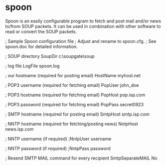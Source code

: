 # spoon
Spoon is an easily configurable program to fetch and post mail
and/or news to/from SOUP packets. It can be used in combination
with other software to read or convert the SOUP packets.


; Sample Spoon configuration file
; Adjust and rename to spoon.cfg.
; See spoon.doc for detailed information.

; SOUP directory
SoupDir c:\soupgate\soup

; log file
LogFile spoon.log

; our hostname (required for posting email)
HostName myhost.net

; POP3 username (required for fetching email)
PopUser john_doe

; POP3 hostname (required for fetching email)
PopHost pop.isp.com

; POP3 password (required for fetching email)
PopPass secret0923

; SMTP hostname (required for posting email)
SmtpHost smtp.isp.com

; NNTP hostname (required for fetching/posting news)
NntpHost news.isp.com

; NNTP username (if required)
;NntpUser username

; NNTP password (if required)
;NntpPass password

; Resend SMTP MAIL command for every recipient
SmtpSeparateMAIL No
